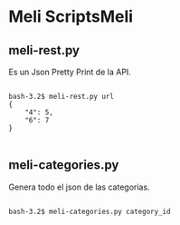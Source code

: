 <h1>Meli ScriptsMeli</h1>

<h2>meli-rest.py</h2>
Es un Json Pretty Print de la API.
<pre>
<code>
bash-3.2$ meli-rest.py url
{
    "4": 5,
    "6": 7
}
</code>
</pre>
<h2>meli-categories.py</h2>
Genera todo el json de las categorias.
<pre>
<code>
bash-3.2$ meli-categories.py category_id
</code>
</pre>
